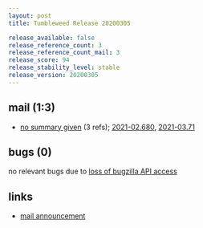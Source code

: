 ```yaml
---
layout: post
title: Tumbleweed Release 20200305

release_available: false
release_reference_count: 3
release_reference_count_mail: 3
release_score: 94
release_stability_level: stable
release_version: 20200305
---
```


## mail (1:3)

- [no summary given](https://github.com/boombatower/tumbleweed-review/issues/10) (3 refs); [2021-02.680](https://github.com/boombatower/tumbleweed-review/issues/10), [2021-03.71](https://github.com/boombatower/tumbleweed-review/issues/10)

## bugs (0)

<!--more-->

no relevant bugs due to [loss of bugzilla API access](https://bugzilla.opensuse.org/show_bug.cgi?id=1157722)



## links

- [mail announcement](https://github.com/boombatower/tumbleweed-review/issues/10)

